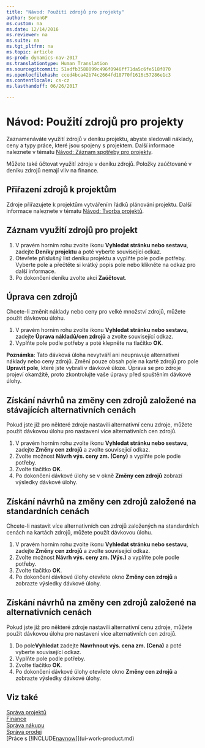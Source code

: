 ```yaml
---
title: "Návod: Použití zdrojů pro projekty"
author: SorenGP
ms.custom: na
ms.date: 12/14/2016
ms.reviewer: na
ms.suite: na
ms.tgt_pltfrm: na
ms.topic: article
ms-prod: dynamics-nav-2017
ms.translationtype: Human Translation
ms.sourcegitcommit: 51adfb3588099c496f0946ff71da5c6fe518f070
ms.openlocfilehash: cced4bca42b74c2664fd18770f1616c57286e1c3
ms.contentlocale: cs-cz
ms.lasthandoff: 06/26/2017

---
```


# <a name="how-to-use-resources-for-jobs"></a>Návod: Použití zdrojů pro projekty
Zaznamenáváte využití zdrojů v deníku projektu, abyste sledovali náklady, ceny a typy práce, které jsou spojeny s projektem. Další informace naleznete v tématu [Návod: Záznam spotřeby pro projekty](projects-how-record-job-usage.md).

Můžete také účtovat využití zdroje v deníku zdrojů. Položky zaúčtované v deníku zdrojů nemají vliv na finance.

## <a name="to-assign-resources-to-jobs"></a>Přiřazení zdrojů k projektům
Zdroje přiřazujete k projektům vytvářením řádků plánování projektu. Další informace naleznete v tématu [Návod: Tvorba projektů](projects-how-create-jobs.md).

## <a name="to-record-resource-usage-for-a-job"></a>Záznam využití zdrojů pro projekt

1. V pravém horním rohu zvolte ikonu **Vyhledat stránku nebo sestavu**, zadejte **Deníky projektu** a poté vyberte související odkaz.
2. Otevřete příslušný list deníku projektu a vyplňte pole podle potřeby. Vyberte pole a přečtěte si krátký popis pole nebo klikněte na odkaz pro další informace.
3. Po dokončení deníku zvolte akci **Zaúčtovat**.

## <a name="to-adjust-resource-prices"></a>Úprava cen zdrojů  
Chcete-li změnit náklady nebo ceny pro velké množství zdrojů, můžete použít dávkovou úlohu.  

1. V pravém horním rohu zvolte ikonu **Vyhledat stránku nebo sestavu**, zadejte **Úprava nákladů/cen zdrojů** a zvolte související odkaz.
2. Vyplňte pole podle potřeby a poté klepněte na tlačítko **OK**.

**Poznámka**: Tato dávková úloha nevytváří ani neupravuje alternativní náklady nebo ceny zdrojů. Změní pouze obsah pole na kartě zdrojů pro pole **Upravit pole**, které jste vybrali v dávkové úloze. Úprava se pro zdroje projeví okamžitě, proto zkontrolujte vaše úpravy před spuštěním dávkové úlohy.

## <a name="to-get-resource-price-change-suggestions-based-on-existing-alternate-prices"></a>Získání návrhů na změny cen zdrojů založené na stávajících alternativních cenách  
Pokud jste již pro některé zdroje nastavili alternativní cenu zdroje, můžete použít dávkovou úlohu pro nastavení více alternativních cen zdrojů.

1. V pravém horním rohu zvolte ikonu **Vyhledat stránku nebo sestavu**, zadejte **Změny cen zdrojů** a zvolte související odkaz.
2. Zvolte možnost **Návrh výs. ceny zm. (Ceny)** a vyplňte pole podle potřeby.
3. Zvolte tlačítko **OK**.  
4. Po dokončení dávkové úlohy se v okně **Změny cen zdrojů** zobrazí výsledky dávkové úlohy.

## <a name="to-get-resource-price-change-suggestions-based-on-standard-prices"></a>Získání návrhů na změny cen zdrojů založené na standardních cenách  
Chcete-li nastavit více alternativních cen zdrojů založených na standardních cenách na kartách zdrojů, můžete použít dávkovou úlohu.  

1. V pravém horním rohu zvolte ikonu **Vyhledat stránku nebo sestavu**, zadejte **Změny cen zdrojů** a zvolte související odkaz.
2. Zvolte možnost **Návrh výs. ceny zm. (Výs.)** a vyplňte pole podle potřeby.  
3. Zvolte tlačítko **OK**.  
4. Po dokončení dávkové úlohy otevřete okno **Změny cen zdrojů** a zobrazte výsledky dávkové úlohy.

## <a name="to-get-resource-price-change-suggestions-based-on-alternate-prices"></a>Získání návrhů na změny cen zdrojů založené na alternativních cenách  
Pokud jste již pro některé zdroje nastavili alternativní cenu zdroje, můžete použít dávkovou úlohu pro nastavení více alternativních cen zdrojů.

1. Do pole**Vyhledat** zadejte **Navrhnout výs. cena zm. (Cena)** a poté vyberte související odkaz.  
2. Vyplňte pole podle potřeby.
3. Zvolte tlačítko **OK**.  
4. Po dokončení dávkové úlohy otevřete okno **Změny cen zdrojů** a zobrazte výsledky dávkové úlohy.

## <a name="see-also"></a>Viz také
[Správa projektů](projects-manage-projects.md)  
[Finance](finance-setup.md)  
[Správa nákupu](purchasing-manage-purchasing.md)         
[Správa prodej](sales-manage-sales.md)     
[Práce s [!INCLUDE[navnow](includes/navnow_md.md)]](ui-work-product.md)  

